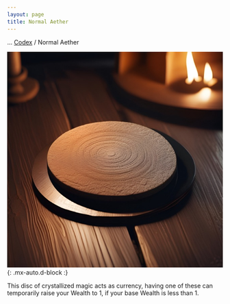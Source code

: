 ```yaml
---
layout: page
title: Normal Aether
---
```

<span class="breadcrumbs" markdown="1">... [Codex](/codex) / Normal Aether</span>

![Normal Aether](/assets/img/items/aether-normal.jpeg){: .mx-auto.d-block :}

This disc of crystallized magic acts as currency, having one of these can temporarily raise your Wealth to 1, if your base Wealth is less than 1.